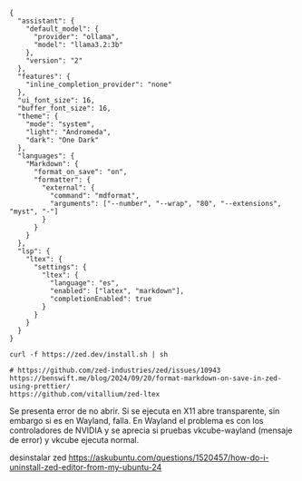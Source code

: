 ```{code} json
{
  "assistant": {
    "default_model": {
      "provider": "ollama",
      "model": "llama3.2:3b"
    },
    "version": "2"
  },
  "features": {
    "inline_completion_provider": "none"
  },
  "ui_font_size": 16,
  "buffer_font_size": 16,
  "theme": {
    "mode": "system",
    "light": "Andromeda",
    "dark": "One Dark"
  },
  "languages": {
    "Markdown": {
      "format_on_save": "on",
      "formatter": {
        "external": {
          "command": "mdformat",
          "arguments": ["--number", "--wrap", "80", "--extensions", "myst", "-"]
        }
      }
    }
  },
  "lsp": {
    "ltex": {
      "settings": {
        "ltex": {
          "language": "es",
          "enabled": ["latex", "markdown"],
          "completionEnabled": true
        }
      }
    }
  }
}
```

```
curl -f https://zed.dev/install.sh | sh

# https://github.com/zed-industries/zed/issues/10943
https://benswift.me/blog/2024/09/20/format-markdown-on-save-in-zed-using-prettier/
https://github.com/vitallium/zed-ltex
```

Se presenta error de no abrir. Si se ejecuta en X11 abre transparente, sin
embargo si es en Wayland, falla. En Wayland el problema es con los
controladores de NVIDIA y se aprecia si pruebas vkcube-wayland (mensaje de
error) y vkcube ejecuta normal.

desinstalar zed https://askubuntu.com/questions/1520457/how-do-i-uninstall-zed-editor-from-my-ubuntu-24
